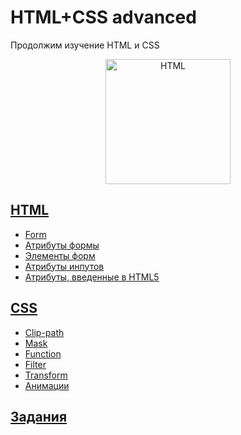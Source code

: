 # HTML+CSS advanced

Продолжим изучение HTML и CSS

<p align="center">
    <img
        width='200'
        title='HTML'
        src="https://upload.wikimedia.org/wikipedia/commons/thumb/1/10/CSS3_and_HTML5_logos_and_wordmarks.svg/2000px-CSS3_and_HTML5_logos_and_wordmarks.svg.png"
    />
</p>

## [HTML](html-advanced.md)

- [Form](html-advanced.md#form)
- [Атрибуты формы](html-advanced.md#атрибуты-формы)
- [Элементы форм](html-advanced.md#элементы-форм)
- [Атрибуты инпутов](html-advanced.md#атрибуты-инпутов)
- [Атрибуты, введенные в HTML5](html-advanced.md#атрибуты-введенные-в-html5)

## [CSS](css-advanced.md)

- [Clip-path](css-advanced.md#сlip-path)
- [Mask](css-advanced.md#mask)
- [Function](css-advanced.md#function)
- [Filter](css-advanced.md#filter)
- [Transform](css-advanced.md#transform)
- [Анимации](css-advanced.md#анимации)

## [Задания](html-css-advanced-tasks.md)
